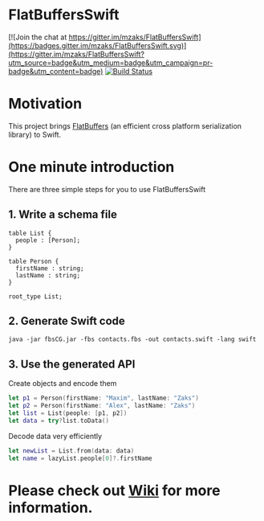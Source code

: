 # FlatBuffersSwift

[![Join the chat at https://gitter.im/mzaks/FlatBuffersSwift](https://badges.gitter.im/mzaks/FlatBuffersSwift.svg)](https://gitter.im/mzaks/FlatBuffersSwift?utm_source=badge&utm_medium=badge&utm_campaign=pr-badge&utm_content=badge) [![Build Status](https://travis-ci.org/mzaks/FlatBuffersSwift.svg?branch=master)](https://travis-ci.org/mzaks/FlatBuffersSwift)

# Motivation
This project brings [FlatBuffers](https://google.github.io/flatbuffers/) (an efficient cross platform serialization library) to Swift.

# One minute introduction

There are three simple steps for you to use FlatBuffersSwift

## 1. Write a schema file

```flatbuffers
table List {
  people : [Person];
}

table Person {
  firstName : string;
  lastName : string;
}

root_type List;
```

## 2. Generate Swift code

`java -jar fbsCG.jar -fbs contacts.fbs -out contacts.swift -lang swift`

## 3. Use the generated API

Create objects and encode them
```swift
let p1 = Person(firstName: "Maxim", lastName: "Zaks")
let p2 = Person(firstName: "Alex", lastName: "Zaks")
let list = List(people: [p1, p2])
let data = try?list.toData()
```
Decode data very efficiently
```swift
let newList = List.from(data: data)
let name = lazyList.people[0]?.firstName
```

# Please check out [Wiki](https://github.com/mzaks/FlatBuffersSwift/wiki) for more information.

